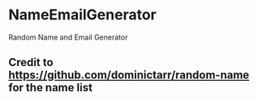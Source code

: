 # NameEmailGenerator
Random Name and Email Generator

## Credit to https://github.com/dominictarr/random-name for the name list

